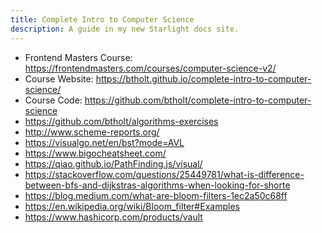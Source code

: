 ```yaml
---
title: Complete Intro to Computer Science
description: A guide in my new Starlight docs site.
---
```


- Frontend Masters Course: <https://frontendmasters.com/courses/computer-science-v2/>
- Course Website: <https://btholt.github.io/complete-intro-to-computer-science/>
- Course Code: <https://github.com/btholt/complete-intro-to-computer-science>
- <https://github.com/btholt/algorithms-exercises>
- <http://www.scheme-reports.org/>
- <https://visualgo.net/en/bst?mode=AVL>
- <https://www.bigocheatsheet.com/>
- <https://qiao.github.io/PathFinding.js/visual/>
- <https://stackoverflow.com/questions/25449781/what-is-difference-between-bfs-and-dijkstras-algorithms-when-looking-for-shorte>
- <https://blog.medium.com/what-are-bloom-filters-1ec2a50c68ff>
- <https://en.wikipedia.org/wiki/Bloom_filter#Examples>
- <https://www.hashicorp.com/products/vault>
